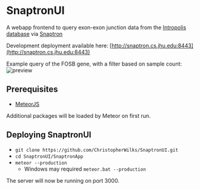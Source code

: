 # SnaptronUI

A webapp frontend to query exon-exon junction data from the [Intropolis database](https://github.com/nellore/intropolis) via [Snaptron](https://github.com/ChristopherWilks/snaptron)

Development deployment available here: [http://snaptron.cs.jhu.edu:8443](http://snaptron.cs.jhu.edu:8443)

Example query of the FOSB gene, with a filter based on sample count:
![preview](https://cloud.githubusercontent.com/assets/2693873/14548412/a5a2f238-0284-11e6-96cb-4f26c06be128.png)

## Prerequisites
- [MeteorJS](https://www.meteor.com/)

Additional packages will be loaded by Meteor on first run.

## Deploying SnaptronUI
  - `git clone https://github.com/ChristopherWilks/SnaptronUI.git`
  - `cd SnaptronUI/SnaptronApp`
  - `meteor --production`
    - Windows may required `meteor.bat --production`

The server will now be running on port 3000.
